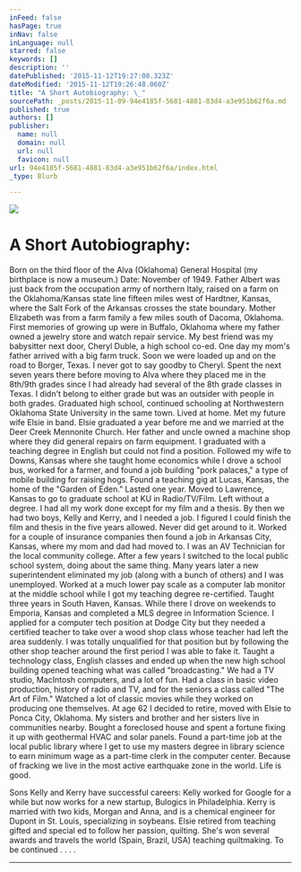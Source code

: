 ```yaml
---
inFeed: false
hasPage: true
inNav: false
inLanguage: null
starred: false
keywords: []
description: ''
datePublished: '2015-11-12T19:27:08.323Z'
dateModified: '2015-11-12T19:26:48.060Z'
title: "A Short Autobiography: \_"
sourcePath: _posts/2015-11-09-94e4185f-5681-4881-83d4-a3e951b62f6a.md
published: true
authors: []
publisher:
  name: null
  domain: null
  url: null
  favicon: null
url: 94e4185f-5681-4881-83d4-a3e951b62f6a/index.html
_type: Blurb

---
```

![](https://the-grid-user-content.s3-us-west-2.amazonaws.com/24e265d9-c543-43e5-9aba-0d85f4eb144e.jpg)

# A Short Autobiography:  

Born on the third floor of the Alva (Oklahoma) General Hospital (my birthplace is now a museum.) Date: November of 1949\. Father Albert was just back from the occupation army of northern Italy, raised on a farm on the Oklahoma/Kansas state line fifteen miles west of Hardtner, Kansas, where the Salt Fork of the Arkansas crosses the state boundary. Mother Elizabeth was from a farm family a few miles south of Dacoma, Oklahoma.  First memories of growing up were in Buffalo, Oklahoma where my father owned a jewelry store and watch repair service. My best friend was my babysitter next door, Cheryl Duble, a high school co-ed. One day my mom's father arrived with a big farm truck. Soon we were loaded up and on the road to Borger, Texas. I never got to say goodby to Cheryl. Spent the next seven years there before moving to Alva where they placed me in the 8th/9th grades since I had already had several of the 8th grade classes in Texas. I didn't belong to either grade but was an outsider with people in both grades. Graduated high school, continued schooling at Northwestern Oklahoma State University in the same town. Lived at home. Met my future wife Elsie in band. Elsie graduated a year before me and we married at the Deer Creek Mennonite Church. Her father and uncle owned a machine shop where they did general repairs on farm equipment. I graduated with a teaching degree in English but could not find a position. Followed my wife to Downs, Kansas where she taught home economics while I drove a school bus, worked for a farmer, and found a job building "pork palaces," a type of mobile building for raising hogs. Found a teaching gig at Lucas, Kansas, the home of the "Garden of Eden." Lasted one year. Moved to Lawrence, Kansas to go to graduate school at KU in Radio/TV/Film. Left without a degree. I had all my work done except for my film and a thesis. By then we had two boys, Kelly and Kerry, and I needed a job. I figured I could finish the film and thesis in the five years allowed. Never did get around to it. Worked for a couple of insurance companies then found a job in Arkansas City, Kansas, where my mom and dad had moved to. I was an AV Technician for the local community college. After a few years I switched to the local public school system, doing about the same thing. Many years later a new superintendent eliminated my job (along with a bunch of others) and I was unemployed. Worked at a much lower pay scale as a computer lab monitor at the middle school while I got my teaching degree re-certified. Taught three years in South Haven, Kansas. While there I drove on weekends to Emporia, Kansas and completed a MLS degree in Information Science. I applied for a computer tech position at Dodge City but they needed a certified teacher to take over a wood shop class whose teacher had left the area suddenly. I was totally unqualified for  that position but by following the other shop teacher around the first period I was able to fake it. Taught a technology class, English classes and ended up when the new high school building opened teaching what was called "broadcasting." We had a TV studio, MacIntosh computers, and a lot of fun. Had a class in basic video production, history of radio and TV, and for the seniors a class called "The Art of Film." Watched a lot of classic movies while they worked on producing one themselves. At age 62 I decided to retire, moved with Elsie to Ponca City, Oklahoma. My sisters and brother and her sisters live in communities nearby. Bought a foreclosed house and spent a fortune fixing it up with geothermal HVAC and solar panels. Found a part-time job at the local public library where I get to use my masters degree in library science to earn minimum wage as a part-time clerk in the computer center. Because of fracking we live in the most active earthquake zone in the world. Life is good. 

Sons Kelly and Kerry have successful careers: Kelly worked for Google for a while but now works for a new startup, Bulogics in Philadelphia. Kerry is married with two kids, Morgan and Anna, and is a chemical engineer for Dupont in St. Louis, specializing in soybeans. Elsie retired from teaching gifted and special ed to follow her passion, quilting. She's won several awards and travels the world (Spain, Brazil, USA) teaching quiltmaking. To be continued . . . .

****